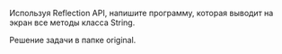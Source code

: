 Используя Reflection API, напишите программу, которая выводит на экран все методы класса String.

Решение задачи в папке original.

